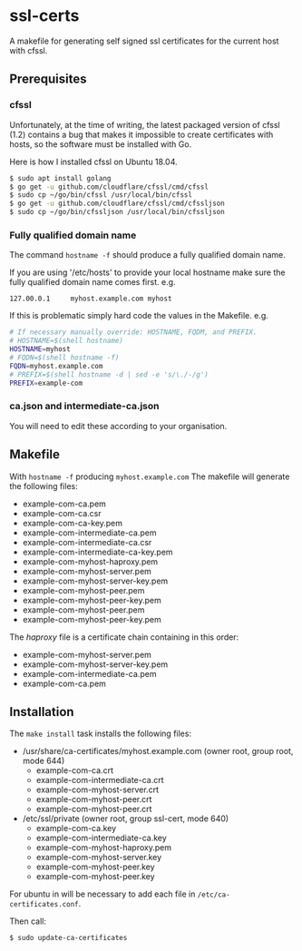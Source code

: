 # ssl-certs

A makefile for generating self signed ssl certificates for the current host with cfssl.

## Prerequisites

### cfssl

Unfortunately, at the time of writing, the latest packaged version of cfssl
(1.2) contains a bug that makes it impossible to create certificates with
hosts, so the software must be installed with Go.

Here is how I installed cfssl on Ubuntu 18.04.

```bash
$ sudo apt install golang
$ go get -u github.com/cloudflare/cfssl/cmd/cfssl
$ sudo cp ~/go/bin/cfssl /usr/local/bin/cfssl
$ go get -u github.com/cloudflare/cfssl/cmd/cfssljson
$ sudo cp ~/go/bin/cfssljson /usr/local/bin/cfssljson
```

### Fully qualified domain name

The command `hostname -f` should produce a fully qualified domain name.

If you are using '/etc/hosts' to provide your local hostname make sure the fully
qualified domain name comes first. e.g.

```
127.00.0.1     myhost.example.com myhost
```

If this is problematic simply hard code  the values in the Makefile. e.g.

```bash
# If necessary manually override: HOSTNAME, FQDM, and PREFIX.
# HOSTNAME=$(shell hostname)
HOSTNAME=myhost
# FQDN=$(shell hostname -f)
FQDN=myhost.example.com
# PREFIX=$(shell hostname -d | sed -e 's/\./-/g')
PREFIX=example-com
```

### ca.json and intermediate-ca.json

You will need to edit these according to your organisation.

## Makefile

With `hostname -f` producing `myhost.example.com` The makefile will generate the following files:

* example-com-ca.pem
* example-com-ca.csr
* example-com-ca-key.pem
* example-com-intermediate-ca.pem
* example-com-intermediate-ca.csr
* example-com-intermediate-ca-key.pem
* example-com-myhost-haproxy.pem
* example-com-myhost-server.pem
* example-com-myhost-server-key.pem
* example-com-myhost-peer.pem
* example-com-myhost-peer-key.pem
* example-com-myhost-peer.pem
* example-com-myhost-peer-key.pem

The *haproxy* file is a certificate chain containing in this order:

* example-com-myhost-server.pem
* example-com-myhost-server-key.pem
* example-com-intermediate-ca.pem
* example-com-ca.pem

## Installation

The `make install` task installs the following files:

* /usr/share/ca-certificates/myhost.example.com (owner root, group root, mode 644)
    * example-com-ca.crt
    * example-com-intermediate-ca.crt
    * example-com-myhost-server.crt
    * example-com-myhost-peer.crt
    * example-com-myhost-peer.crt
* /etc/ssl/private (owner root, group ssl-cert, mode 640)
    * example-com-ca.key
    * example-com-intermediate-ca.key
    * example-com-myhost-haproxy.pem
    * example-com-myhost-server.key
    * example-com-myhost-peer.key
    * example-com-myhost-peer.key

For ubuntu in will be necessary to add each file in `/etc/ca-certificates.conf`.

Then call:

```bash
$ sudo update-ca-certificates
```
